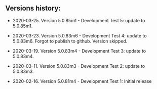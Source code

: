 Versions history:
----
- 2020-03-25. Version 5.0.85m1 - Development Test 5: update to 5.0.85m1.
  
- 2020-03-23. Version 5.0.83m6 - Development Test 4: update to 5.0.83m6. Forgot to publish to github. Version skipped.
  
- 2020-03-19. Version 5.0.83m4 - Development Test 3: update to 5.0.83m4.
  
- 2020-03-11. Version 5.0.83m3 - Development Test 2: update to 5.0.83m3.
  
- 2020-02-16. Version 5.0.81m4 - Development Test 1: Initial release
